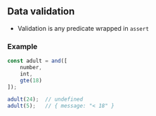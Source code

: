 ## Data validation

- Validation is any predicate wrapped in `assert`

### Example

```js
const adult = and([
    number,
    int,
    gte(18)
]);

adult(24);  // undefined
adult(5);   // { message: "< 18" }
```
